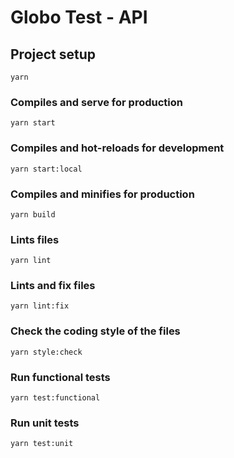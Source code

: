 # Globo Test - API

## Project setup
```
yarn
```

### Compiles and serve for production
```
yarn start
```

### Compiles and hot-reloads for development
```
yarn start:local
```

### Compiles and minifies for production
```
yarn build
```

### Lints files
```
yarn lint
```

### Lints and fix files
```
yarn lint:fix
```

### Check the coding style of the files
```
yarn style:check
```

### Run functional tests
```
yarn test:functional
```

### Run unit tests
```
yarn test:unit
```
